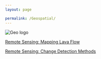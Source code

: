 ```yaml
---
layout: page

permalink: /Geospatial/
---
```

![Geo logo](https://robertkozub.github.io/images/geospatial.png)

[Remote Sensing: Mapping Lava Flow](https://robertkozub.github.io/MappingLavaFlow.html)

[Remote Sensing: Change Detection Methods](https://robertkozub.github.io/ChangeDetectionforLavaFlow_Report_Kozub.html)
